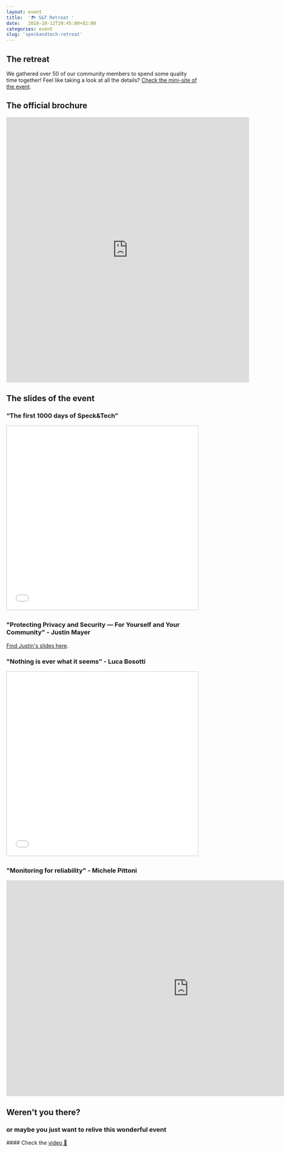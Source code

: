 ```yaml
---
layout: event
title:  '🏞 S&T Retreat '
date:   2018-10-12T20:45:00+02:00
categories: event
slug: 'speckandtech-retreat'
---
```


## The retreat
We gathered over 50 of our community members to spend some quality time together! Feel like taking a look at all the details? [Check the mini-site of the event](https://speckand.tech/retreat).

## The official brochure
<iframe src="https://drive.google.com/file/d/1A_ajpS9l4-2yQrm6bl2Av8qMTJGHvijB/preview?usp=embed_googleplus" style="border: 0; width: 640; height: 700px;" allowfullscreen></iframe>

## The slides of the event
### “The first 1000 days of Speck&Tech”
<iframe src="//www.slideshare.net/slideshow/embed_code/key/vocyQx1nvLBrPH" width="595" height="485" frameborder="0" marginwidth="0" marginheight="0" scrolling="no" style="border:1px solid #CCC; border-width:1px; margin-bottom:5px; max-width: 100%;" allowfullscreen> </iframe>

### "Protecting Privacy and Security — For Yourself and Your Community" - Justin Mayer
[Find Justin's slides here](https://justinmayer.com/talks/protecting-privacy-and-security/assets/player/KeynoteDHTMLPlayer.html).

### "Nothing is ever what it seems” - Luca Bosotti
<iframe src="//www.slideshare.net/slideshow/embed_code/key/otUSi8NRrYFcLQ" width="595" height="485" frameborder="0" marginwidth="0" marginheight="0" scrolling="no" style="border:1px solid #CCC; border-width:1px; margin-bottom:5px; max-width: 100%;" allowfullscreen> </iframe>

### "Monitoring for reliability" - Michele Pittoni
<iframe src="https://docs.google.com/presentation/d/e/2PACX-1vTHgfoYsXhhFC7Y8C-Hbw6NkCae0hDmVub8MrCqQROC0Z0jYWcxZ58CvtYk_i_mtUIvCNdFGLOlpNGh/embed?start=false&loop=false&delayms=10000" frameborder="0" width="960" height="569" allowfullscreen="true" mozallowfullscreen="true" webkitallowfullscreen="true"></iframe>

## Weren't you there?
### or maybe you just want to relive this wonderful event
<section class="fb-links">
#### Check the <a id="fb_photo_album" class="btn-facebook" target="_blank" href="//bit.ly/retreat-live">video 📼</a>
</section>
